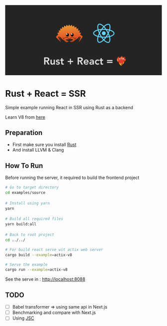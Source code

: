 <img src="./.github/images/banner.png">

# Rust + React = SSR
Simple example running React in SSR using Rust as a backend

Learn V8 from [here](https://github.com/denoland/rusty_v8/blob/main/examples/hello_world.rs)

## Preparation
- First make sure you install [Rust](https://www.rust-lang.org/)
- And install LLVM & Clang

## How To Run

Before running the server, it required to build the frontend project

```bash
# Go to target directory
cd examples/source

# Install using yarn
yarn 

# Build all required files
yarn build:all

# Back to root project
cd ../../
```

```bash
# For build react serve wit actix web server
cargo build --example=actix-v8
```

```bash
# Serve the example
cargo run --example=actix-v8
```

See the serve in : [http://localhost:8088](http://localhost:8088)

## TODO
- [ ] Babel transformer => using same api in Next.js
- [ ] Benchmarking and compare with Next.js
- [ ] Using [JSC](https://github.com/WebKit/WebKit/tree/main/Source/JavaScriptCore)